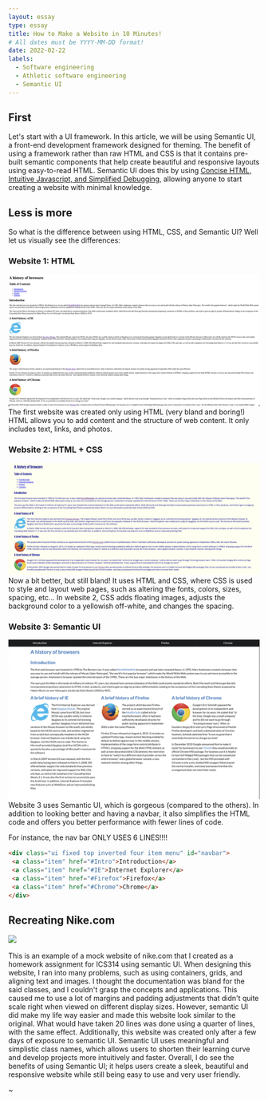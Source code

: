```yaml
---
layout: essay
type: essay
title: How to Make a Website in 10 Minutes!
# All dates must be YYYY-MM-DD format!
date: 2022-02-22
labels:
  - Software engineering
  - Athletic software engineering
  - Semantic UI
---
```


## First
  Let's start with a UI framework. In this article, we will be using Semantic UI, a front-end development framework designed for theming. The benefit of using a framework rather than raw HTML and CSS is that it contains pre-built semantic components that help create beautiful and responsive layouts using easy-to-read HTML. Semantic UI does this by using [Concise HTML, Intuitive Javascript, and Simplified Debugging](https://semantic-ui.com), allowing anyone to start creating a website with minimal knowledge.

## Less is more
  So what is the difference between using HTML, CSS, and Semantic UI? Well let us visually see the differences:

### Website 1: HTML
<img class="ui large centered image" src="../images/html.png">
The first website was created only using HTML (very bland and boring!) HTML allows you to add content and the structure of web content. It only includes text, links, and photos.

### Website 2: HTML + CSS
<img class="ui large centered image" src="../images/htmlCss1.png">
Now a bit better, but still bland! It uses HTML and CSS, where CSS is used to style and layout web pages, such as altering the fonts, colors, sizes, spacing, etc... In website 2, CSS adds floating images, adjusts the background color to a yellowish off-white, and changes the spacing. 

### Website 3: Semantic UI
<img class="ui large centered image" src="../images/Semantic.png">
Website 3 uses Semantic UI, which is gorgeous (compared to the others). In addition to looking better and having a navbar, it also simplifies the HTML code and offers you better performance with fewer lines of code. 

For instance, the nav bar ONLY USES 6 LINES!!!!
```html
<div class="ui fixed top inverted four item menu" id="navbar">
 <a class="item" href="#Intro">Introduction</a>
 <a class="item" href="#IE">Internet Explorer</a>
 <a class="item" href="#Firefox">Firefox</a>
 <a class="item" href="#Chrome">Chrome</a>
</div>
```

## Recreating Nike.com
<img class="ui large centered image" src="../images/Nikecopy.png">

This is an example of a mock website of nike.com that I created as a homework assignment for ICS314 using semantic UI. When designing this website, I ran into many problems, such as using containers, grids, and aligning text and images. I thought the documentation was bland for the said classes, and I couldn't grasp the concepts and applications. This caused me to use a lot of margins and padding adjustments that didn't quite scale right when viewed on different display sizes. However, semantic UI did make my life way easier and made this website look similar to the original. What would have taken 20 lines was done using a quarter of lines, with the same effect. Additionally, this website was created only after a few days of exposure to semantic UI. Semantic UI uses meaningful and simplistic class names, which allows users to shorten their learning curve and develop projects more intuitively and faster. Overall, I do see the benefits of using Semantic UI; it helps users create a sleek, beautiful and responsive website while still being easy to use and very user friendly. 


~
